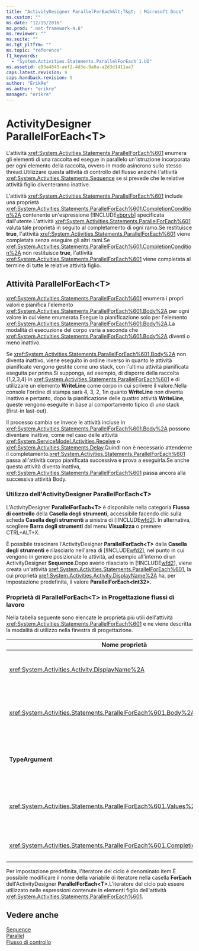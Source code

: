 ```yaml
---
title: "ActivityDesigner ParallelForEach&lt;T&gt; | Microsoft Docs"
ms.custom: ""
ms.date: "12/15/2016"
ms.prod: ".net-framework-4.6"
ms.reviewer: ""
ms.suite: ""
ms.tgt_pltfrm: ""
ms.topic: "reference"
f1_keywords: 
  - "System.Activities.Statements.ParallelForEach`1.UI"
ms.assetid: e93a4843-aef2-4d3e-9a0a-a2d3d1411aa7
caps.latest.revision: 9
caps.handback.revision: 9
author: "ErikRe"
ms.author: "erikre"
manager: "erikre"
---
```

# ActivityDesigner ParallelForEach&lt;T&gt;
L'attività <xref:System.Activities.Statements.ParallelForEach%601> enumera gli elementi di una raccolta ed esegue in parallelo un'istruzione incorporata per ogni elemento della raccolta, ovvero in modo asincrono sullo stesso thread.Utilizzare questa attività di controllo del flusso anziché l'attività <xref:System.Activities.Statements.Sequence> se si prevede che le relative attività figlio diventeranno inattive.  
  
 L'attività <xref:System.Activities.Statements.ParallelForEach%601> include una proprietà <xref:System.Activities.Statements.ParallelForEach%601.CompletionCondition%2A> contenente un'espressione [!INCLUDE[vbprvb](../code-quality/includes/vbprvb_md.md)] specificata dall'utente.L'attività <xref:System.Activities.Statements.ParallelForEach%601> valuta tale proprietà in seguito al completamento di ogni ramo.Se restituisce **true**, l'attività <xref:System.Activities.Statements.ParallelForEach%601> viene completata senza eseguire gli altri rami.Se <xref:System.Activities.Statements.ParallelForEach%601.CompletionCondition%2A> non restituisce **true**, l'attività <xref:System.Activities.Statements.ParallelForEach%601> viene completata al termine di tutte le relative attività figlio.  
  
## Attività ParallelForEach\<T\>  
 <xref:System.Activities.Statements.ParallelForEach%601> enumera i propri valori e pianifica l'elemento <xref:System.Activities.Statements.ParallelForEach%601.Body%2A> per ogni valore in cui viene enumerata.Esegue la pianificazione solo per l'elemento <xref:System.Activities.Statements.ParallelForEach%601.Body%2A>.La modalità di esecuzione del corpo varia a seconda che <xref:System.Activities.Statements.ParallelForEach%601.Body%2A> diventi o meno inattivo.  
  
 Se <xref:System.Activities.Statements.ParallelForEach%601.Body%2A> non diventa inattivo, viene eseguito in ordine inverso in quanto le attività pianificate vengono gestite come uno stack, con l'ultima attività pianificata eseguita per prima.Si supponga, ad esempio, di disporre della raccolta {1,2,3,4} in <xref:System.Activities.Statements.ParallelForEach%601> e di utilizzare un elemento **WriteLine** come corpo in cui scrivere il valore.Nella console l'ordine di stampa sarà 4, 3, 2, 1in quanto **WriteLine** non diventa inattivo e pertanto, dopo la pianificazione delle quattro attività **WriteLine**, queste vengono eseguite in base al comportamento tipico di uno stack \(first\-in last\-out\).  
  
 Il processo cambia se invece le attività incluse in <xref:System.Activities.Statements.ParallelForEach%601.Body%2A> possono diventare inattive, come nel caso delle attività <xref:System.ServiceModel.Activities.Receive> o <xref:System.Activities.Statements.Delay>.Quindi non è necessario attenderne il completamento.<xref:System.Activities.Statements.ParallelForEach%601> passa all'attività corpo pianificata successiva e prova a eseguirla.Se anche questa attività diventa inattiva, <xref:System.Activities.Statements.ParallelForEach%601> passa ancora alla successiva attività Body.  
  
### Utilizzo dell'ActivityDesigner ParallelForEach\<T\>  
 L'ActivityDesigner **ParallelForEach\<T\>** è disponibile nella categoria **Flusso di controllo** della **Casella degli strumenti**, accessibile facendo clic sulla scheda **Casella degli strumenti** a sinistra di [!INCLUDE[wfd2](../workflow-designer/includes/wfd2_md.md)]. In alternativa, scegliere **Barra degli strumenti** dal menu **Visualizza** o premere CTRL\+ALT\+X.  
  
 È possibile trascinare l'ActivityDesigner **ParallelForEach\<T\>** dalla **Casella degli strumenti** e rilasciarlo nell'area di [!INCLUDE[wfd2](../workflow-designer/includes/wfd2_md.md)], nel punto in cui vengono in genere posizionate le attività, ad esempio all'interno di un ActivityDesigner **Sequence**.Dopo averlo rilasciato in [!INCLUDE[wfd2](../workflow-designer/includes/wfd2_md.md)], viene creata un'attività <xref:System.Activities.Statements.ParallelForEach%601>, la cui proprietà <xref:System.Activities.Activity.DisplayName%2A> ha, per impostazione predefinita, il valore **ParallelForEach\<Int32\>.**  
  
### Proprietà di ParallelForEach\<T\> in Progettazione flussi di lavoro  
 Nella tabella seguente sono elencate le proprietà più utili dell'attività <xref:System.Activities.Statements.ParallelForEach%601> e ne viene descritta la modalità di utilizzo nella finestra di progettazione.  
  
|Nome proprietà|Obbligatoria|Utilizzo|  
|--------------------|------------------|--------------|  
|<xref:System.Activities.Activity.DisplayName%2A>|False|Specifica il nome descrittivo visualizzato nell'intestazione dell'ActivityDesigner.Il valore predefinito è **ParallelForEach\<Int32\>**.Facoltativamente, è possibile modificare il valore nella griglia **Proprietà** o direttamente nell'intestazione dell'ActivityDesigner.|  
|<xref:System.Activities.Statements.ParallelForEach%601.Body%2A>|False|Attività da eseguire per ogni elemento della raccolta.Per aggiungere l'attività <xref:System.Activities.Statements.ParallelForEach%601.Body%2A>, trascinare un'attività dalla casella degli strumenti e rilasciarla nella casella **Body** dell'ActivityDesigner **ParallelForEach\<T\>** con il testo di suggerimento "Rilasciare l'attività".|  
|**TypeArgument**|True|Tipo degli elementi della raccolta <xref:System.Activities.Statements.ParallelForEach%601.Values%2A> specificato dal parametro generico *T*.Per impostazione predefinita, la proprietà **TypeArgument** è impostata su **Int32**.Per cambiare il tipo T nell'ActivityDesigner **ParallelForEach\<T\>**, modificare il valore della casella combinata **TypeArgument** nella griglia delle proprietà.|  
|<xref:System.Activities.Statements.ParallelForEach%601.Values%2A>|True|Raccolta di elementi da scorrere.Per impostare <xref:System.Activities.Statements.ParallelForEach%601.Values%2A>, digitare un'espressione [!INCLUDE[vbprvb](../code-quality/includes/vbprvb_md.md)] nella casella **Valori** dell'ActivityDesigner **ForEach\<T\>** all'interno della casella con il testo di suggerimento "Immettere un'espressione VB" o nella casella **Valori** della finestra **Proprietà**.|  
|<xref:System.Activities.Statements.ParallelForEach%601.CompletionCondition%2A>||Valutato al termine di ogni iterazione.Se restituisce true, le iterazioni in sospeso pianificate sono annullate.Se questa proprietà non è impostata, tutte le istruzioni pianificate vengono eseguite fino al completamento.|  
  
 Per impostazione predefinita, l'iteratore del ciclo è denominato item.È possibile modificare il nome della variabile di iteratore nella casella **ForEach** dell'ActivityDesigner **ParallelForEach\<T\>**.L'iteratore del ciclo può essere utilizzato nelle espressioni contenute in elementi figlio dell'attività <xref:System.Activities.Statements.ParallelForEach%601>.  
  
## Vedere anche  
 [Sequence](../workflow-designer/sequence-activity-designer.md)   
 [Parallel](../workflow-designer/parallel-activity-designer.md)   
 [Flusso di controllo](../workflow-designer/control-flow-activity-designers.md)